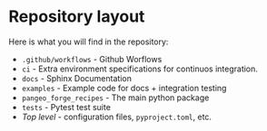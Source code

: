 # Repository layout

Here is what you will find in the repository:

- `.github/workflows` - Github Worflows
- `ci` - Extra environment specifications for continuos integration.
- `docs` - Sphinx Documentation
- `examples` - Example code for docs + integration testing
- `pangeo_forge_recipes` - The main python package
- `tests` - Pytest test suite
- _Top level_ - configuration files, `pyproject.toml`, etc.
